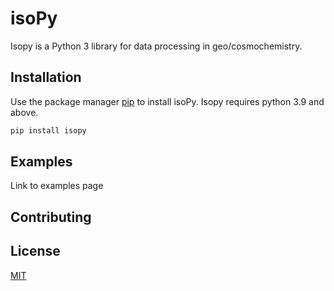 # isoPy

Isopy is a Python 3 library for data processing in geo/cosmochemistry.

## Installation

Use the package manager [pip](https://pip.pypa.io/en/stable/) to
install isoPy. Isopy requires python 3.9 and above.

```bash
pip install isopy
```

## Examples

Link to examples page

## Contributing

## License
[MIT]()